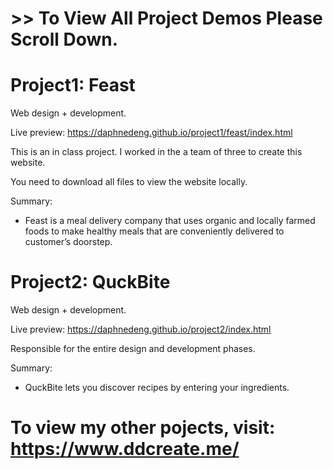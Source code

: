 # >> To View All Project Demos Please Scroll Down.

# Project1: Feast
Web design + development.

Live preview: https://daphnedeng.github.io/project1/feast/index.html

This is an in class project. I worked in the a team of three to create this website. 

You need to download all files to view the website locally.

Summary: 
- Feast is a meal delivery company that uses organic and locally farmed foods to make healthy meals that are conveniently delivered to customer’s doorstep.

# Project2: QuckBite
Web design + development.

Live preview: https://daphnedeng.github.io/project2/index.html

Responsible for the entire design and development phases.

Summary:
- QuckBite lets you discover recipes by entering your ingredients.
 
# To view my other pojects, visit: https://www.ddcreate.me/
